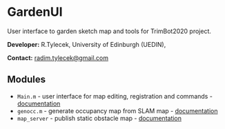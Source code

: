 # GardenUI
 
User interface to garden sketch map and tools for TrimBot2020 project.

**Developer:** R.Tylecek, University of Edinburgh (UEDIN),

**Contact:** radim.tylecek@gmail.com

## Modules

* `Main.m` - user interface for map editing, registration and commands - [documentation](https://github.com/TrimBot2020/GardenUI/wikis/home)
* `genocc.m` - generate occupancy map from SLAM map - [documentation](https://github.com/TrimBot2020/GardenUI/wikis/regmap)
* `map_server` - publish static obstacle map - [documentation](http://wiki.ros.org/map_server)
